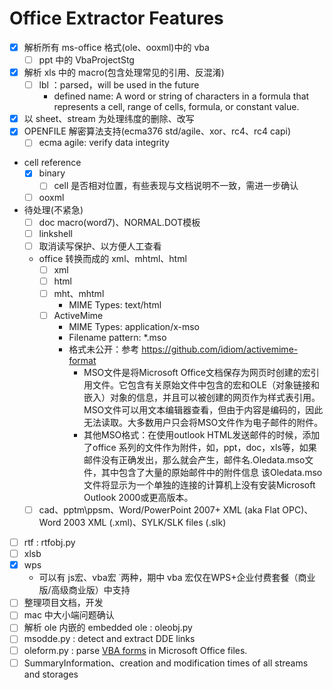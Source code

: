 # Office Extractor Features
- [x] 解析所有 ms-office 格式(ole、ooxml)中的 vba
  - [ ] ppt 中的 VbaProjectStg 
- [x] 解析 xls 中的 macro(包含处理常见的引用、反混淆)
  - [ ] lbl ：parsed，will be used in the future
    - defined name: A word or string of characters in a formula that represents a cell, range of cells, formula, or constant value.
- [x] 以 sheet、stream 为处理纬度的删除、改写
- [x] OPENFILE 解密算法支持(ecma376 std/agile、xor、rc4、rc4 capi)
  - [ ] ecma agile: verify data integrity
- cell reference
  - [x] binary
    - [ ] cell 是否相对位置，有些表现与文档说明不一致，需进一步确认
  - [ ] ooxml
- 待处理(不紧急)
  - [ ] doc macro(word7)、NORMAL.DOT模板
  - [ ] linkshell
  - [ ] 取消读写保护、以方便人工查看
  - office 转换而成的 xml、mhtml、html
    - [ ] xml
    - [ ] html
    - [ ] mht、mhtml
      + MIME Types: text/html
    - [ ] ActiveMime
      + MIME Types: application/x-mso
      + Filename pattern: *.mso
      + 格式未公开：参考 https://github.com/idiom/activemime-format
        + MSO文件是将Microsoft Office文档保存为网页时创建的宏引用文件。它包含有关原始文件中包含的宏和OLE（对象链接和嵌入）对象的信息，并且可以被创建的网页作为样式表引用。MSO文件可以用文本编辑器查看，但由于内容是编码的，因此无法读取。大多数用户只会将MSO文件作为电子邮件的附件。
        + 其他MSO格式：在使用outlook HTML发送邮件的时候，添加了office 系列的文件作为附件，如，ppt，doc，xls等，如果邮件没有正确发出，那么就会产生，邮件名.Oledata.mso文件，其中包含了大量的原始邮件中的附件信息
该Oledata.mso文件将显示为一个单独的连接的计算机上没有安装Microsoft Outlook 2000或更高版本。

  - [ ] cad、pptm\ppsm、Word/PowerPoint 2007+ XML (aka Flat OPC)、Word 2003 XML (.xml)、SYLK/SLK files (.slk)
- [ ] rtf : rtfobj.py
- [ ] xlsb 
- [x] wps
  - 可以有 js宏、vba宏 ˙两种，期中 vba 宏仅在WPS+企业付费套餐（商业版/高级商业版）中支持
- [ ] 整理项目文档，开发
- [ ] mac 中大小端问题确认
- [ ] 解析 ole 内嵌的 embedded ole : oleobj.py
- [ ] msodde.py : detect and extract DDE links
- [ ] oleform.py : parse [VBA forms](https://msdn.microsoft.com/en-us/library/office/cc313125%28v=office.12%29.aspx?f=255&MSPPError=-2147217396) in Microsoft Office files. 
- [ ] SummaryInformation、creation and modification times of all streams and storages
<!-- - [ ] pyxswf.py ：extract and analyze Flash objects (SWF) that may be embedded in  MS Office documents (e.g. Word, Excel) -->